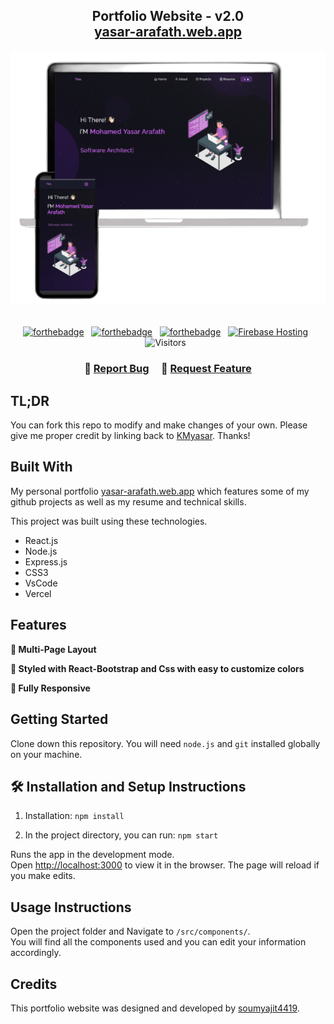 <h2 align="center">
  Portfolio Website - v2.0<br/>
  <a href="https://yasar-arafath.web.app/" target="_blank">yasar-arafath.web.app</a>
</h2>
<div align="center">
  <img alt="Demo" src="./Images/readme-img1.png" />
</div>

<br/>

<center>

[![forthebadge](https://forthebadge.com/images/badges/built-by-developers.svg)]((https://forthebadge.com)) &nbsp;
[![forthebadge](https://forthebadge.com/images/badges/powered-by-coffee.svg)](https://forthebadge.com) &nbsp;
[![forthebadge](https://forthebadge.com/images/badges/made-with-react.svg)](https://forthebadge.com) &nbsp;
[![Firebase Hosting](https://img.shields.io/badge/Firebase-Hosting-orange?style=for-the-badge&logo=firebase)](https://yasar-arafath.web.app) &nbsp;
![Visitors](https://hits.sh/github.com/KMyasar/Portfolio.svg?style=for-the-badge&label=Visitors) &nbsp;
</center>

<h3 align="center">
    🔹
    <a href="https://github.com/KMyasar/portfolio/issues">Report Bug</a> &nbsp; &nbsp;
    🔹
    <a href="https://github.com/KMyasar/portfolio/issues">Request Feature</a>
</h3>

## TL;DR

You can fork this repo to modify and make changes of your own. Please give me proper credit by linking back to [KMyasar](https://github.com/KMyasar/portfolio/). Thanks!

## Built With

My personal portfolio <a href="https://yasar-arafath.web.app/" target="_blank">yasar-arafath.web.app</a> which features some of my github projects as well as my resume and technical skills.<br/>

This project was built using these technologies.

- React.js
- Node.js
- Express.js
- CSS3
- VsCode
- Vercel

## Features

**📖 Multi-Page Layout**

**🎨 Styled with React-Bootstrap and Css with easy to customize colors**

**📱 Fully Responsive**

## Getting Started

Clone down this repository. You will need `node.js` and `git` installed globally on your machine.

## 🛠 Installation and Setup Instructions

1. Installation: `npm install`

2. In the project directory, you can run: `npm start`

Runs the app in the development mode.\
Open [http://localhost:3000](http://localhost:3000) to view it in the browser.
The page will reload if you make edits.

## Usage Instructions

Open the project folder and Navigate to `/src/components/`. <br/>
You will find all the components used and you can edit your information accordingly.

## Credits

This portfolio website was designed and developed by [soumyajit4419](https://github.com/soumyajit4419/).
